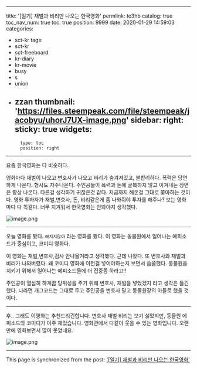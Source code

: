 
---
title: '[일기] 재벌과 비리만 나오는 한국영화'
permlink: te3hb
catalog: true
toc_nav_num: true
toc: true
position: 9999
date: 2020-01-29 14:59:03
categories:
- sct-kr
tags:
- sct-kr
- sct-freeboard
- kr-diary
- kr-movie
- busy
- s
- union
- zzan
thumbnail: 'https://files.steempeak.com/file/steempeak/jacobyu/uhorJ7UX-image.png'
sidebar:
    right:
        sticky: true
widgets:
    -
        type: toc
        position: right
---


요즘 한국영화는 다 비슷하다.

영화마다 재벌이 나오고 변호사가 나오고 비리가 숨겨져있고, 불합리하다. 폭력은 당연하게 나온다. 형사도 자주나온다. 주인공들이 폭력과 돈에 굴복하지 않고 이겨내는 장면은 항상 나온다. 다른걸 생각하기 귀찮은것 같다. 지금까지 해온걸 그대로 쫓아하는 것이다. 영화 투자자가 재벌,변호사, 돈, 비리같은게 좀 나와줘야 투자를 해주나? 보는 영화마다 다 똑같다. 너무 지겨워서 한국영화는 안봐야지 생각했다.

![image.png](https://files.steempeak.com/file/steempeak/jacobyu/uhorJ7UX-image.png)

---


오늘 영화를 봤다. `해치지않아` 라는 영화를 봤다. 이 영화는 동물원에서 일어나는 에피소드가 중심이고, 코미디 영화다.

이 영화는 재벌,변호사,검사 안나올거라고 생각했다. 근데 나왔다. 또 변호사와 재벌과 비리가 나와버렸다. 왜 코미디 영화에 이런걸 넣어야하는지 보면서 씁쓸했다.  동물원을 지키기 위해서 일어나는 에피소드들에 더 집중좀 하라고!! 

주인공이 열심히 하게끔 당위성을 주기 위해 변호사, 재벌을 넣었겠지 라고 생각은 들긴했다. 나라면 개그코드는 그대로 두고 주인공을 변호사 말고 동물원장의 아들로 했을 것이다. 


----



후.. 그래도 이영화는 추천드리긴합니다. 변호사 재벌 비리는 보기 싫었지만, 동물원 에피소드와 코미디가 아주 재밌습니다. 영화관에서 다같이 웃을 수 있는 영화입니다. 오랜만에 영화보면서 많이 웃었네요.

![image.png](https://files.steempeak.com/file/steempeak/jacobyu/k5bOgx7x-image.png)

- - -

This page is synchronized from the post: ['[일기] 재벌과 비리만 나오는 한국영화'](https://steemit.com/@jacobyu/te3hb)

